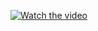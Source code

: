 [![Watch the video](https://img.youtube.com/vi/AnwfyYq30mA/maxresdefault.jpg)](https://youtu.be/AnwfyYq30mA)
